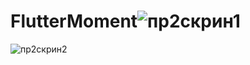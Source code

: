 # FlutterMoment![пр2скрин1](https://github.com/user-attachments/assets/c5fb2b17-c082-4c9c-9d59-40f0a36a7fd1)
![пр2скрин2](https://github.com/user-attachments/assets/9ab283bf-c1f5-4204-9058-99b6e93afd73)
